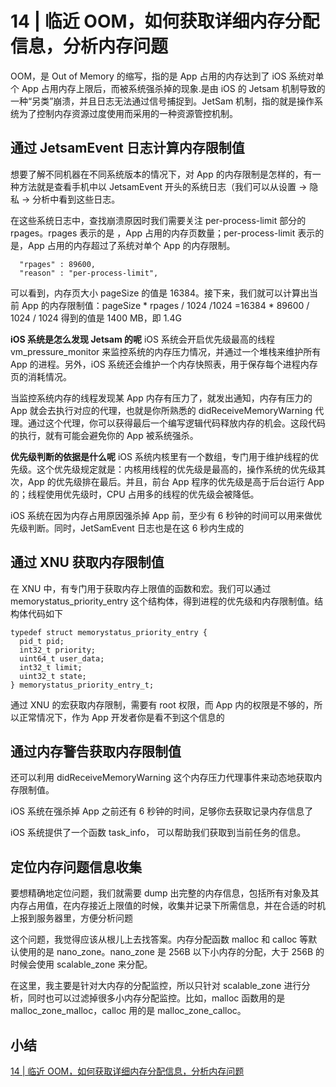 # 14 | 临近 OOM，如何获取详细内存分配信息，分析内存问题

OOM，是 Out of Memory 的缩写，指的是 App 占用的内存达到了 iOS 系统对单个 App 占用内存上限后，而被系统强杀掉的现象.是由 iOS 的 Jetsam 机制导致的一种“另类”崩溃，并且日志无法通过信号捕捉到。JetSam 机制，指的就是操作系统为了控制内存资源过度使用而采用的一种资源管控机制。

## 通过 JetsamEvent 日志计算内存限制值

想要了解不同机器在不同系统版本的情况下，对 App 的内存限制是怎样的，有一种方法就是查看手机中以 JetsamEvent 开头的系统日志（我们可以从设置 -> 隐私 -> 分析中看到这些日志。

在这些系统日志中，查找崩溃原因时我们需要关注 per-process-limit 部分的 rpages。rpages 表示的是 ，App 占用的内存页数量；per-process-limit 表示的是，App 占用的内存超过了系统对单个 App 的内存限制。
```
  "rpages" : 89600,
  "reason" : "per-process-limit",
```
可以看到，内存页大小 pageSize 的值是 16384。接下来，我们就可以计算出当前 App 的内存限制值：pageSize * rpages / 1024 /1024 =16384 * 89600 / 1024 / 1024 得到的值是 1400 MB，即 1.4G

**iOS 系统是怎么发现 Jetsam 的呢**
iOS 系统会开启优先级最高的线程 vm_pressure_monitor 来监控系统的内存压力情况，并通过一个堆栈来维护所有 App 的进程。另外，iOS 系统还会维护一个内存快照表，用于保存每个进程内存页的消耗情况。

当监控系统内存的线程发现某 App 内存有压力了，就发出通知，内存有压力的 App 就会去执行对应的代理，也就是你所熟悉的 didReceiveMemoryWarning 代理。通过这个代理，你可以获得最后一个编写逻辑代码释放内存的机会。这段代码的执行，就有可能会避免你的 App 被系统强杀。

**优先级判断的依据是什么呢**
iOS 系统内核里有一个数组，专门用于维护线程的优先级。这个优先级规定就是：内核用线程的优先级是最高的，操作系统的优先级其次，App 的优先级排在最后。并且，前台 App 程序的优先级是高于后台运行 App 的；线程使用优先级时，CPU 占用多的线程的优先级会被降低。

iOS 系统在因为内存占用原因强杀掉 App 前，至少有 6 秒钟的时间可以用来做优先级判断。同时，JetSamEvent 日志也是在这 6 秒内生成的

## 通过 XNU 获取内存限制值
在 XNU 中，有专门用于获取内存上限值的函数和宏。我们可以通过 memorystatus_priority_entry 这个结构体，得到进程的优先级和内存限制值。结构体代码如下

```
typedef struct memorystatus_priority_entry { 
  pid_t pid; 
  int32_t priority; 
  uint64_t user_data; 
  int32_t limit; 
  uint32_t state;
} memorystatus_priority_entry_t;
```

通过 XNU 的宏获取内存限制，需要有 root 权限，而 App 内的权限是不够的，所以正常情况下，作为 App 开发者你是看不到这个信息的

## 通过内存警告获取内存限制值

还可以利用 didReceiveMemoryWarning 这个内存压力代理事件来动态地获取内存限制值。

iOS 系统在强杀掉 App 之前还有 6 秒钟的时间，足够你去获取记录内存信息了

iOS 系统提供了一个函数 task_info， 可以帮助我们获取到当前任务的信息。

## 定位内存问题信息收集
要想精确地定位问题，我们就需要 dump 出完整的内存信息，包括所有对象及其内存占用值，在内存接近上限值的时候，收集并记录下所需信息，并在合适的时机上报到服务器里，方便分析问题

这个问题，我觉得应该从根儿上去找答案。内存分配函数 malloc 和 calloc 等默认使用的是 nano_zone。nano_zone 是 256B 以下小内存的分配，大于 256B 的时候会使用 scalable_zone 来分配。

在这里，我主要是针对大内存的分配监控，所以只针对 scalable_zone 进行分析，同时也可以过滤掉很多小内存分配监控。比如，malloc 函数用的是 malloc_zone_malloc，calloc 用的是 malloc_zone_calloc。

## 小结
[14 | 临近 OOM，如何获取详细内存分配信息，分析内存问题](https://time.geekbang.org/column/article/89845)







